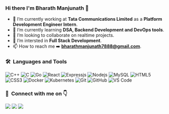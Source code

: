 ### Hi there I'm Bharath Manjunath 👋
- 🔭 I’m currently working at **Tata Communications Limited** as a **Platform Development Engineer Intern**.
- 🌱 I’m currently learning **DSA, Backend Development and DevOps tools**.
- 👯 I’m looking to collaborate on realtime projects.
- 🤔 I’m intersted in **Full Stack Development**.
- 📫 How to reach me ➡️ **bharathmanjunath7888@gmail.com**. 
<!--
**bharath-manjunath/bharath-manjunath** is a ✨ _special_ ✨ repository because its `README.md` (this file) appears on your GitHub profile.

Here are some ideas to get you started:

- 🔭 I’m currently working at Tata Communications as a Platform Development Engineer Intern.
- 🌱 I’m currently learning DSA, Backend Development and DevOps tools.
- 👯 I’m looking to collaborate on realtime projects.
- 🤔 I’m intersted in **Full stack Development**.
- 📫 How to reach me **bharathmanjunath7888@gmail.com**. 

-->
### 🛠 &nbsp;Languages and Tools
![C++](https://img.shields.io/badge/C%2B%2B-00599C?style=for-the-badge&logo=c%2B%2B&logoColor=white)
![C](https://img.shields.io/badge/C-00599C?style=for-the-badge&logo=c&logoColor=white)
![Go](http://img.shields.io/badge/-Go-00ADD8?style=for-the-badge&logo=go&logoColor=ffffff)
![React](https://img.shields.io/badge/-React-61DAFB?style=for-the-badge&logo=react&logoColor=ffffff)
![Expressjs](https://img.shields.io/badge/-Expressjs-181717?style=for-the-badge&logo=express)
![Nodejs](https://img.shields.io/badge/-Nodejs-339933?style=for-the-badge&logo=Node.js&logoColor=ffffff)
![MySQL](https://img.shields.io/badge/MySQL-00000F?style=for-the-badge&logo=mysql&logoColor=white)
![HTML5](https://img.shields.io/badge/-HTML5-%23E44D27?style=for-the-badge&logo=html5&logoColor=ffffff)
![CSS3](https://img.shields.io/badge/-CSS3-%231572B6?style=for-the-badge&logo=css3)
![Docker](http://img.shields.io/badge/-Docker-2496ED?style=for-the-badge&logo=docker&logoColor=ffffff)
![Kubernetes](http://img.shields.io/badge/-Kubernetes-326CE5?style=for-the-badge&logo=kubernetes&logoColor=ffffff)
![Git](https://img.shields.io/badge/-Git-%23F05032?style=for-the-badge&logo=git&logoColor=%23ffffff)
![GitHub](https://img.shields.io/badge/-GitHub-181717?style=for-the-badge&logo=github)
![VS Code](http://img.shields.io/badge/-VS%20Code-007ACC?style=for-the-badge&logo=visual-studio-code&logoColor=ffffff)


### 🤝 &nbsp;Connect with me on 👇

<p>
<a href="https://linkedin.com/in/bharathmanjunatha"><img src="https://img.shields.io/badge/-LinkedIn-0077B5?style=flat&logo=Linkedin&logoColor=white"/></a>
<a href="mailto:bharathmanjunath7888@gmail.com"><img src="https://img.shields.io/badge/-bharathmanjunath7888@gmail.com-339933?style=flat&logo=Gmail&logoColor=white"/></a>
<a href="https://www.instagram.com/_bharathmgowda/"><img src="https://img.shields.io/badge/-Instagram-181717?style=flat&logo=Instagram&logoColor=white"/></a>

</p>
